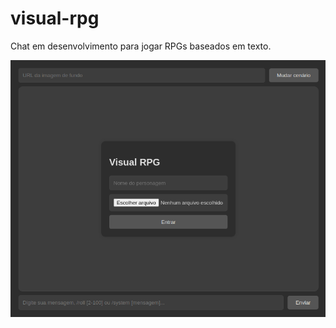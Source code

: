 # visual-rpg
Chat em desenvolvimento para jogar RPGs baseados em texto.

![2025-02-13-215140_798x651_scrot](https://github.com/proxlu/visual-rpg/blob/main/2025-02-13-215140_798x651_scrot.png)

